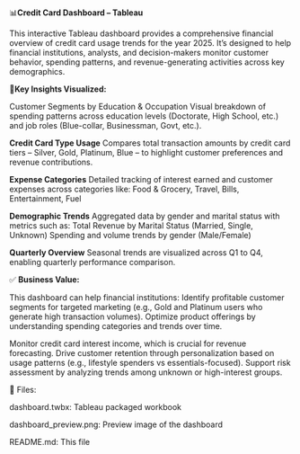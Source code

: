 📊**Credit Card Dashboard – Tableau**

This interactive Tableau dashboard provides a comprehensive financial overview of credit card usage trends for the year 2025. 
It’s designed to help financial institutions, analysts, and decision-makers monitor customer behavior, spending patterns, and revenue-generating activities across key demographics.

📌**Key Insights Visualized:**

Customer Segments by Education & Occupation
Visual breakdown of spending patterns across education levels (Doctorate, High School, etc.) and job roles (Blue-collar, Businessman, Govt, etc.).

**Credit Card Type Usage**
Compares total transaction amounts by credit card tiers – Silver, Gold, Platinum, Blue – to highlight customer preferences and revenue contributions.

**Expense Categories**
Detailed tracking of interest earned and customer expenses across categories like:
Food & Grocery, Travel, Bills, Entertainment, Fuel

**Demographic Trends**
Aggregated data by gender and marital status with metrics such as:
Total Revenue by Marital Status (Married, Single, Unknown)
Spending and volume trends by gender (Male/Female)

**Quarterly Overview**
Seasonal trends are visualized across Q1 to Q4, enabling quarterly performance comparison.

✅ **Business Value:**

This dashboard can help financial institutions:
Identify profitable customer segments for targeted marketing (e.g., Gold and Platinum users who generate high transaction volumes).
Optimize product offerings by understanding spending categories and trends over time.

Monitor credit card interest income, which is crucial for revenue forecasting.
Drive customer retention through personalization based on usage patterns (e.g., lifestyle spenders vs essentials-focused).
Support risk assessment by analyzing trends among unknown or high-interest groups.

📂 Files:

dashboard.twbx: Tableau packaged workbook

dashboard_preview.png: Preview image of the dashboard

README.md: This file
